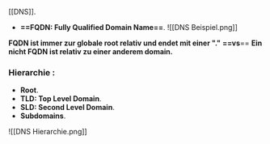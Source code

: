 [[DNS]].

- **==FQDN: Fully Qualified Domain Name==**.
	![[DNS Beispiel.png]]

**FQDN ist immer zur globale root relativ und endet mit einer "."** **==vs**== **Ein nicht FQDN ist relativ zu einer anderem domain.**

### Hierarchie :
- **Root**.
- **TLD: Top Level Domain**.
- **SLD: Second Level Domain**.
- **Subdomains**.

![[DNS Hierarchie.png]]

